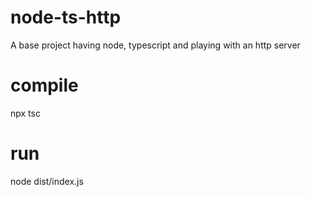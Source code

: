 # node-ts-http

A base project having node, typescript and playing with an http server

# compile

npx tsc

# run

node dist/index.js
